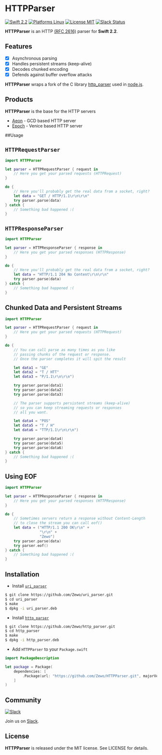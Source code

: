 HTTPParser
==========

[![Swift 2.2](https://img.shields.io/badge/Swift-2.2-orange.svg?style=flat)](https://developer.apple.com/swift/)
[![Platforms Linux](https://img.shields.io/badge/Platforms-Linux-lightgray.svg?style=flat)](https://developer.apple.com/swift/)
[![License MIT](https://img.shields.io/badge/License-MIT-blue.svg?style=flat)](https://tldrlegal.com/license/mit-license)
[![Slack Status](https://zewo-slackin.herokuapp.com/badge.svg)](https://zewo-slackin.herokuapp.com)

**HTTPParser** is an HTTP [(RFC 2616)](https://tools.ietf.org/html/rfc2616) parser for **Swift 2.2**.

## Features

- [x] Asynchronous parsing
- [x] Handles persistent streams (keep-alive)
- [x] Decodes chunked encoding
- [x] Defends against buffer overflow attacks

**HTTPParser** wraps a fork of the C library [http_parser](https://github.com/nodejs/http-parser) used in [node.js](https://github.com/nodejs/node).

## Products

**HTTPParser** is the base for the HTTP servers

- [Aeon](https://github.com/Zewo/Aeon) - GCD based HTTP server
- [Epoch](https://github.com/Zewo/Epoch) - Venice based HTTP server

##Usage

`HTTPRequestParser`
-------------------

```swift
import HTTPParser

let parser = HTTPRequestParser { request in
    // Here you get your parsed requests (HTTPRequest)
}

do {
    // Here you'll probably get the real data from a socket, right?
    let data = "GET / HTTP/1.1\r\n\r\n"
    try parser.parse(data)
} catch {
    // Something bad happened :(
}
```

`HTTPResponseParser`
--------------------

```swift
import HTTPParser

let parser = HTTPResponseParser { response in
    // Here you get your parsed responses (HTTPResponse)
}

do {
    // Here you'll probably get the real data from a socket, right?
    let data = "HTTP/1.1 204 No Content\r\n\r\n"
    try parser.parse(data)
} catch {
    // Something bad happened :(
}
```

Chunked Data and Persistent Streams
-----------------------------------

```swift
import HTTPParser

let parser = HTTPRequestParser { request in
    // Here you get your parsed requests (HTTPRequest)
}

do {
    // You can call parse as many times as you like
    // passing chunks of the request or response.
    // Once the parser completes it will spit the result

    let data1 = "GE"
    let data2 = "T / HTT"
    let data3 = "P/1.1\r\n\r\n")

    try parser.parse(data1)
    try parser.parse(data2)
    try parser.parse(data3)

    // The parser supports persistent streams (keep-alive)
    // so you can keep streaming requests or responses
    // all you want.

    let data4 = "POS"
    let data5 = "T / H"
    let data6 = "TTP/1.1\r\n\r\n")

    try parser.parse(data4)
    try parser.parse(data5)
    try parser.parse(data6)
} catch {
    // Something bad happened :(
}
```

Using EOF
---------

```swift
import HTTPParser

let parser = HTTPResponseParser { response in
    // Here you get your parsed responses (HTTPResponse)
}

do {
	// Sometimes servers return a response without Content-Length
	// to close the stream you can call eof()
    let data = ("HTTP/1.1 200 OK\r\n" +
                "\r\n" +
                "Zewo")
	try parser.parse(data)
	try parser.eof()
} catch {
    // Something bad happened :(
}
```
	
## Installation

- Install [`uri_parser`](https://github.com/Zewo/uri_parser)

```bash
$ git clone https://github.com/Zewo/uri_parser.git
$ cd uri_parser
$ make
$ dpkg -i uri_parser.deb
```

- Install [`http_parser`](https://github.com/Zewo/http_parser)

```bash
$ git clone https://github.com/Zewo/http_parser.git
$ cd http_parser
$ make
$ dpkg -i http_parser.deb
```

- Add `HTTPParser` to your `Package.swift`

```swift
import PackageDescription

let package = Package(
	dependencies: [
		.Package(url: "https://github.com/Zewo/HTTPParser.git", majorVersion: 0, minor: 1)
	]
)

```

## Community

[![Slack](http://s13.postimg.org/ybwy92ktf/Slack.png)](https://zewo-slackin.herokuapp.com)

Join us on [Slack](https://zewo-slackin.herokuapp.com).

License
-------

**HTTPParser** is released under the MIT license. See LICENSE for details.
